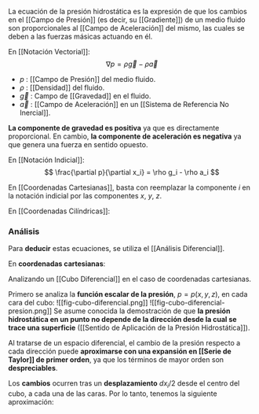 
La ecuación de la presión hidrostática es la expresión de que los cambios en el [[Campo de Presión]] (es decir, su [[Gradiente]]) de un medio fluido son proporcionales al [[Campo de Aceleración]] del mismo, las cuales se deben a las fuerzas másicas actuando en él.

En [[Notación Vectorial]]:
$$
	\nabla p = \rho \vec{g} - \rho \vec{a}
$$
- $p$ : [[Campo de Presión]] del medio fluido.
- $\rho$ : [[Densidad]] del fluido.
- $\vec{g}$ : Campo de [[Gravedad]] en el fluido.
- $\vec{a}$ : [[Campo de Aceleración]] en un [[Sistema de Referencia No Inercial]].

**La componente de gravedad es positiva** ya que es directamente proporcional. En cambio, **la componente de aceleración es negativa** ya que genera una fuerza en sentido opuesto.

En [[Notación Indicial]]:
$$
	\frac{\partial p}{\partial x_i} = \rho g_i - \rho a_i
$$

En [[Coordenadas Cartesianas]], basta con reemplazar la componente $i$ en la notación indicial por las componentes $x$, $y$, $z$.

En [[Coordenadas Cilíndricas]]:



### Análisis

Para **deducir** estas ecuaciones, se utiliza el [[Análisis Diferencial]]. 

En **coordenadas cartesianas**:

Analizando un [[Cubo Diferencial]] en el caso de coordenadas cartesianas.

Primero se analiza la **función escalar de la presión**, $p=p(x,y,z)$, en cada cara del cubo:
![[fig-cubo-diferencial.png]] ![[fig-cubo-diferencial-presion.png]]
Se asume conocida la demostración de que **la presión hidrostática en un punto no depende de la dirección desde la cual se trace una superficie** ([[Sentido de Aplicación de la Presión Hidrostática]]).

Al tratarse de un espacio diferencial, el cambio de la presión respecto a cada dirección puede **aproximarse con una expansión en [[Serie de Taylor]] de primer orden**, ya que los términos de mayor orden son **despreciables**.

Los **cambios** ocurren tras un **desplazamiento** $dx_i/2$  desde el centro del cubo, a cada una de las caras. Por lo tanto, tenemos la siguiente aproximación:

